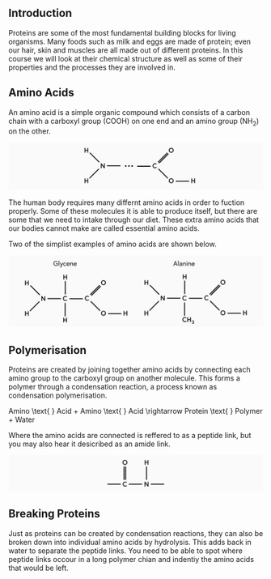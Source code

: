 ## Introduction
Proteins are some of the most fundamental building blocks for living organisms. Many foods such as milk and eggs are made of protein; even our hair, skin and muscles are all made out of different proteins. In this course we will look at their chemical structure as well as some of their properties and the processes they are involved in.

## Amino Acids
An amino acid is a simple organic compound which consists of a carbon chain with a carboxyl group (COOH) on one end and an amino group (NH<sub>2</sub>) on the other.

![Amino acid structure](amino_acid_structure.svg)

The human body requires many differnt amino acids in order to fuction properly. Some of these molecules it is able to produce itself, but there are some that we need to intake through our diet. These extra amino acids that our bodies cannot make are called essential amino acids.

Two of the simplist examples of amino acids are shown below.

![Examples of amino acids](common_amino_acids.svg)

## Polymerisation
Proteins are created by joining together amino acids by connecting each amino group to the carboxyl group on another molecule. This forms a polymer through a condensation reaction, a process known as condensation polymerisation.

<p>Amino \text{ } Acid + Amino \text{ } Acid \rightarrow Protein \text{ } Polymer + Water</p>

Where the amino acids are connected is reffered to as a peptide link, but you may also hear it desicribed as an amide link.

![Peptide link](peptide_link.svg)

## Breaking Proteins
Just as proteins can be created by condensation reactions, they can also be broken down into individual amino acids by hydrolysis. This adds back in water to separate the peptide links. You need to be able to spot where peptide links occour in a long polymer chian and indentiy the amino acids that would be left.
